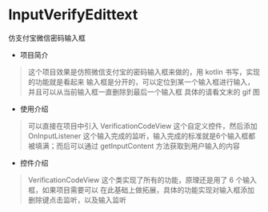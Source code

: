 # InputVerifyEdittext
仿支付宝微信密码输入框

- 项目简介

> 这个项目效果是仿照微信支付宝的密码输入框来做的，用 kotlin 书写，实现的功能就是看起来
输入框是分开的，可以定位到某一个输入框进行输入，并且可以从当前输入框一直删除到最后一个输入框
具体的请看文末的 gif 图

- 使用介绍

> 可以直接在项目中引入 VerificationCodeView 这个自定义控件，然后添加 OnInputListener
这个输入完成的监听，输入完成的标准就是6个输入框都被填满；而后可以通过 getInputContent 
方法获取到用户输入的内容

- 控件介绍

> VerificationCodeView 这个类实现了所有的功能，原理还是用了 6 个输入框，如果项目需要可以
在此基础上做拓展，具体的功能实现对输入框添加删除键点击监听，以及输入监听
